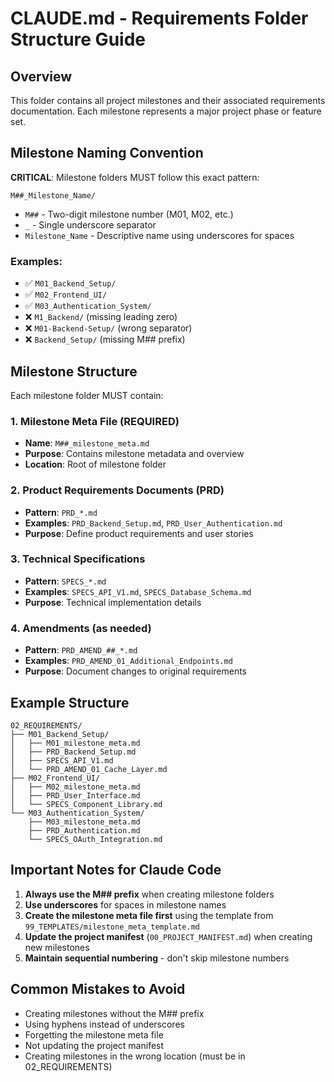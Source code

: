 # CLAUDE.md - Requirements Folder Structure Guide

## Overview
This folder contains all project milestones and their associated requirements documentation. Each milestone represents a major project phase or feature set.

## Milestone Naming Convention
**CRITICAL**: Milestone folders MUST follow this exact pattern:
```
M##_Milestone_Name/
```

- `M##` - Two-digit milestone number (M01, M02, etc.)
- `_` - Single underscore separator
- `Milestone_Name` - Descriptive name using underscores for spaces

### Examples:
- ✅ `M01_Backend_Setup/`
- ✅ `M02_Frontend_UI/`
- ✅ `M03_Authentication_System/`
- ❌ `M1_Backend/` (missing leading zero)
- ❌ `M01-Backend-Setup/` (wrong separator)
- ❌ `Backend_Setup/` (missing M## prefix)

## Milestone Structure
Each milestone folder MUST contain:

### 1. Milestone Meta File (REQUIRED)
- **Name**: `M##_milestone_meta.md`
- **Purpose**: Contains milestone metadata and overview
- **Location**: Root of milestone folder

### 2. Product Requirements Documents (PRD)
- **Pattern**: `PRD_*.md`
- **Examples**: `PRD_Backend_Setup.md`, `PRD_User_Authentication.md`
- **Purpose**: Define product requirements and user stories

### 3. Technical Specifications
- **Pattern**: `SPECS_*.md`
- **Examples**: `SPECS_API_V1.md`, `SPECS_Database_Schema.md`
- **Purpose**: Technical implementation details

### 4. Amendments (as needed)
- **Pattern**: `PRD_AMEND_##_*.md`
- **Examples**: `PRD_AMEND_01_Additional_Endpoints.md`
- **Purpose**: Document changes to original requirements

## Example Structure
```
02_REQUIREMENTS/
├── M01_Backend_Setup/
│   ├── M01_milestone_meta.md
│   ├── PRD_Backend_Setup.md
│   ├── SPECS_API_V1.md
│   └── PRD_AMEND_01_Cache_Layer.md
├── M02_Frontend_UI/
│   ├── M02_milestone_meta.md
│   ├── PRD_User_Interface.md
│   └── SPECS_Component_Library.md
└── M03_Authentication_System/
    ├── M03_milestone_meta.md
    ├── PRD_Authentication.md
    └── SPECS_OAuth_Integration.md
```

## Important Notes for Claude Code

1. **Always use the M## prefix** when creating milestone folders
2. **Use underscores** for spaces in milestone names
3. **Create the milestone meta file first** using the template from `99_TEMPLATES/milestone_meta_template.md`
4. **Update the project manifest** (`00_PROJECT_MANIFEST.md`) when creating new milestones
5. **Maintain sequential numbering** - don't skip milestone numbers

## Common Mistakes to Avoid
- Creating milestones without the M## prefix
- Using hyphens instead of underscores
- Forgetting the milestone meta file
- Not updating the project manifest
- Creating milestones in the wrong location (must be in 02_REQUIREMENTS)
